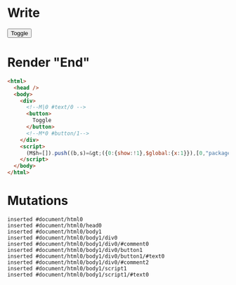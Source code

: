 # Write
  <div><!M|0 #text/0 ><button>Toggle</button><!M*0 #button/1></div><script>(M$h=[]).push((b,s)=>({0:{show:!1},$global:{x:1}}),[0,"packages/translator-tags/src/__tests__/fixtures/dollar-global-client/template.marko_0_show",])</script>


# Render "End"
```html
<html>
  <head />
  <body>
    <div>
      <!--M|0 #text/0 -->
      <button>
        Toggle
      </button>
      <!--M*0 #button/1-->
    </div>
    <script>
      (M$h=[]).push((b,s)=&gt;({0:{show:!1},$global:{x:1}}),[0,"packages/translator-tags/src/__tests__/fixtures/dollar-global-client/template.marko_0_show",])
    </script>
  </body>
</html>
```

# Mutations
```
inserted #document/html0
inserted #document/html0/head0
inserted #document/html0/body1
inserted #document/html0/body1/div0
inserted #document/html0/body1/div0/#comment0
inserted #document/html0/body1/div0/button1
inserted #document/html0/body1/div0/button1/#text0
inserted #document/html0/body1/div0/#comment2
inserted #document/html0/body1/script1
inserted #document/html0/body1/script1/#text0
```